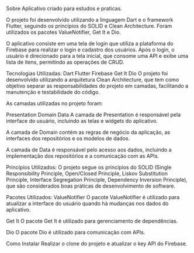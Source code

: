 
Sobre
Aplicativo criado para estudos e praticas.

O projeto foi desenvolvido utilizando a linguagem Dart e o framework Flutter, seguindo os princípios do SOLID e Clean Architecture. Foram utilizados os pacotes ValueNotifier, Get It e Dio.

O aplicativo consiste em uma tela de login que utiliza a plataforma do Firebase para realizar o login e cadastro dos usuários. Após o login, o usuário é direcionado para a tela inicial, que consome uma API e exibe uma lista de itens, permitindo as operações de CRUD.

Tecnologias Utilizadas:
Dart
Flutter
Firebase
Get It
Dio
O projeto foi desenvolvido utilizando a arquitetura Clean Architecture, que tem como objetivo separar as responsabilidades do projeto em camadas, facilitando a manutenção e testabilidade do código.

As camadas utilizadas no projeto foram:

Presentation
Domain
Data
A camada de Presentation é responsável pela interface do usuário, incluindo as telas e widgets do aplicativo.

A camada de Domain contém as regras de negócio da aplicação, as interfaces dos repositórios e os modelos de dados.

A camada de Data é responsável pelo acesso aos dados, incluindo a implementação dos repositórios e a comunicação com as APIs.

Princípios Utilizados:
O projeto segue os princípios do SOLID (Single Responsibility Principle, Open/Closed Principle, Liskov Substitution Principle, Interface Segregation Principle, Dependency Inversion Principle), que são considerados boas práticas de desenvolvimento de software.

Pacotes Utilizados:
ValueNotifier
O pacote ValueNotifier é utilizado para atualizar a interface do usuário quando há mudanças nos dados do aplicativo.

Get It
O pacote Get It é utilizado para gerenciamento de dependências.

Dio
O pacote Dio é utilizado para comunicação com APIs.

Como Instalar
Realizar o clone do projeto e atualizar o key API do Firebase.
